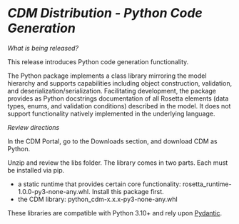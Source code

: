 # *CDM Distribution - Python Code Generation*

_What is being released?_

This release introduces Python code generation functionality.  

The Python package implements a class library mirroring the model hierarchy and supports capabilities including object construction, validation, and deserialization/serialization. Facilitating development, the package provides as Python docstrings documentation of all Rosetta elements (data types, enums, and validation conditions) described in the model.  It does not support functionality natively implemented in the underlying language.

_Review directions_

In the CDM Portal, go to the Downloads section, and download CDM as Python.

Unzip and review the libs folder.  The library comes in two parts.  Each must be installed via pip.

- a static runtime that provides certain core functionality: rosetta_runtime-1.0.0-py3-none-any.whl.  Install this package first.
- the CDM library: python_cdm-x.x.x-py3-none-any.whl
  
These libraries are compatible with Python 3.10+ and rely upon [Pydantic](https://pydantic.dev).
